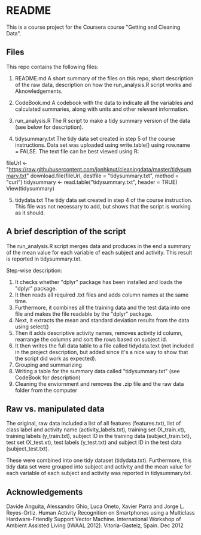 README
============

This is a course project for the Coursera course "Getting and Cleaning Data". 


## Files
This repo contains the following files:

1) README.md
A short summary of the files on this repo, short description of the raw data, description on how the run_analysis.R script works and Aknowledgements.

2) CodeBook.md
A codebook with the data to indicate all the variables and calculated summaries, along with units and other relevant information. 

3) run_analysis.R
The R script to make a tidy summary version of the data (see below for description).

4) tidysummary.txt
The tidy data set created in step 5 of the course instructions. Data set was uploaded using write.table() using row.name = FALSE. The text file can be best viewed using R:

fileUrl <- "https://raw.githubusercontent.com/jonhknut/cleaningdata/master/tidysummary.txt"
download.file(fileUrl, destfile = "tidysummary.txt", method = "curl")
tidysummary <- read.table("tidysummary.txt", header = TRUE)
View(tidysummary)

5) tidydata.txt
The tidy data set created in step 4 of the course instruction. This file was not necessary to add, but shows that the script is working as it should. 

## A brief description of the script
The run_analysis.R script merges data and produces in the end a summary of the mean  value for each variable of each subject and activity. This result is reported in tidysummary.txt. 

Step-wise description: 
1) It checks whether "dplyr" package has been installed and loads the "dplyr" package. 
2) It then reads all required .txt files and adds column names at the same time.
3) Furthermore, it combines all the training data and the test data into one file and makes the file readable by the "dplyr" package. 
4) Next, it extracts the mean and standard deviation results from the data using select()
5) Then it adds descriptive activity names, removes activity id column, rearrange the columns and sort the rows based on subject id. 
6) It then writes the full data table to a file called tidydata.text (not included in the project description, but added since it's a nice way to show that the script did work as expected).
7) Grouping and summarizing
8) Writing a table for the summary data called "tidysummary.txt" (see CodeBook for description)
9) Cleaning the enviornment and removes the .zip file and the raw data folder from the computer

## Raw vs. manipulated data
The original, raw data included a list of all features (features.txt), list of class label and activity name (activity_labels.txt), training set (X_train.xt), training labels (y_train.txt), subject ID in the training data (subject_train.txt), test set (X_test.xt), test labels (y_test.txt) and subject ID in the test data (subject_test.txt).

These were combined into one tidy dataset (tidydata.txt). Furthermore, this tidy data set were grouped into subject and activity and the mean value for each variable of each subject and activity was reported in tidysummary.txt.

## Acknowledgements
Davide Anguita, Alessandro Ghio, Luca Oneto, Xavier Parra and Jorge L. Reyes-Ortiz. Human Activity Recognition on Smartphones using a Multiclass Hardware-Friendly Support Vector Machine. International Workshop of Ambient Assisted Living (IWAAL 2012). Vitoria-Gasteiz, Spain. Dec 2012